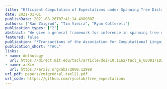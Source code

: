 ```yaml
---
title: "Efficient Computation of Expectations under Spanning Tree Distributions"
date: 2021-01-01
publishDate: 2021-08-26T07:41:14.498930Z
authors: ["Ran Zmigrod", "Tim Vieira", "Ryan Cotterell"]
publication_types: ["2"]
abstract: "We give a general framework for inference in spanning tree models. We propose unified algorithms for the important cases of first-order expectations and second-order expectations in edge-factored, non-projective spanning-tree models. Our algorithms exploit a fundamental connection between gradients and expectations, which allows us to derive efficient algorithms. These algorithms are easy to implement with or without automatic differentiation software. We motivate the development of our framework with several cautionary tales of previous research, which has developed numerous inefficient algorithms for computing expectations and their gradients. We demonstrate how our framework efficiently computes several quantities with known algorithms, including the expected attachment score, entropy, and generalized expectation criteria. As a bonus, we give algorithms for quantities that are missing in the literature, including the KL divergence. In all cases, our approach matches the efficiency of existing algorithms and, in several cases, reduces the runtime complexity by a factor of the sentence length. We validate the implementation of our framework through runtime experiments. We find our algorithms are up to 15 and 9 times faster than previous algorithms for computing the Shannon entropy and the gradient of the generalized expectation objective, respectively."
featured: false
publication: "*Transactions of the Association for Computational Linguistics*"
publication_short: "TACL"
links:
- name: Anthology
  url: https://direct.mit.edu/tacl/article/doi/10.1162/tacl_a_00391/102843/Efficient-Computation-of-Expectations-under
- name: arXiv
  url: https://arxiv.org/abs/2008.12988
url_pdf: papers/zmigrod+al.tacl21.pdf
url_code: https://github.com/rycolab/tree_expectations
---
```


